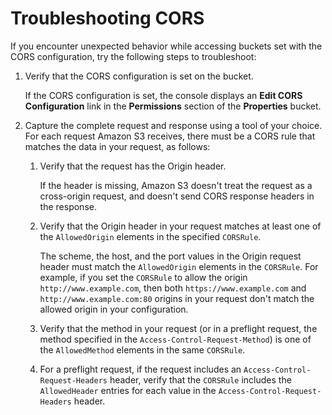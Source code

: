 # Troubleshooting CORS<a name="cors-troubleshooting"></a>

If you encounter unexpected behavior while accessing buckets set with the CORS configuration, try the following steps to troubleshoot:

1. Verify that the CORS configuration is set on the bucket\. 

    If the CORS configuration is set, the console displays an **Edit CORS Configuration** link in the **Permissions** section of the **Properties** bucket\.

1. Capture the complete request and response using a tool of your choice\. For each request Amazon S3 receives, there must be a CORS rule that matches the data in your request, as follows:

   1. Verify that the request has the Origin header\. 

      If the header is missing, Amazon S3 doesn't treat the request as a cross\-origin request, and doesn't send CORS response headers in the response\.

   1. Verify that the Origin header in your request matches at least one of the `AllowedOrigin` elements in the specified `CORSRule`\. 

      The scheme, the host, and the port values in the Origin request header must match the `AllowedOrigin` elements in the `CORSRule`\. For example, if you set the `CORSRule` to allow the origin `http://www.example.com`, then both `https://www.example.com` and `http://www.example.com:80` origins in your request don't match the allowed origin in your configuration\.

   1.  Verify that the method in your request \(or in a preflight request, the method specified in the `Access-Control-Request-Method`\) is one of the `AllowedMethod` elements in the same `CORSRule`\. 

   1. For a preflight request, if the request includes an `Access-Control-Request-Headers` header, verify that the `CORSRule` includes the `AllowedHeader` entries for each value in the `Access-Control-Request-Headers` header\. 
